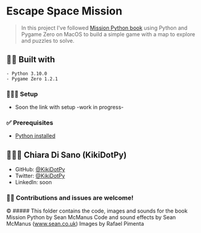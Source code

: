 # Escape Space Mission

> In this project I've followed [Mission Python book](https://nostarch.com/missionpython) using Python and Pygame Zero on MacOS to build a simple game with a map to explore and puzzles to solve.


## 👷🏻 Built with
    - Python 3.10.0
    - Pygame Zero 1.2.1
  
### 👨🏻‍🔧 Setup

- Soon the link with setup -work in progress-


### ✅ Prerequisites
- [Python installed](https://www.python.org/downloads/)



## 👩🏻‍💻 Chiara Di Sano (KikiDotPy)

- GitHub: [@KikiDotPy](https://github.com/KikiDotPy)
- Twitter: [@KikiDotPy](https://twitter.com/KikiDotPy)
- LinkedIn: soon


### 🤝🏻 Contributions and issues are welcome!

© ##### This folder contains the code, images and sounds for the book Mission Python by Sean McManus
Code and sound effects by Sean McManus (www.sean.co.uk) Images by Rafael Pimenta
